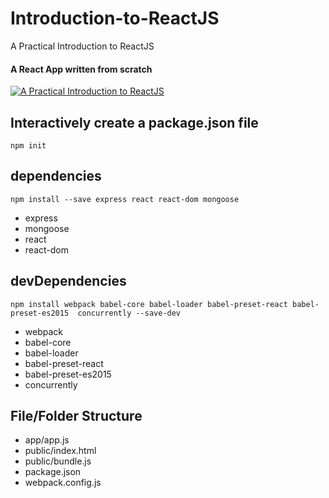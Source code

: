 # Introduction-to-ReactJS

A Practical Introduction to ReactJS 

#### A React App written from scratch 

[![A Practical Introduction to ReactJS ](http://img.youtube.com/vi/Zzh7veVglfU/0.jpg)](http://www.youtube.com/watch?v=Zzh7veVglfU "A Practical Introduction to ReactJS ")


## Interactively create a package.json file
  
``npm init``

## dependencies 

``npm install --save express react react-dom mongoose ``

* express 
* mongoose
* react
* react-dom 

## devDependencies

``npm install webpack babel-core babel-loader babel-preset-react babel-preset-es2015  concurrently --save-dev ``

* webpack
* babel-core
* babel-loader
* babel-preset-react
* babel-preset-es2015
* concurrently

## File/Folder Structure 

* app/app.js
* public/index.html
* public/bundle.js
* package.json 
* webpack.config.js
